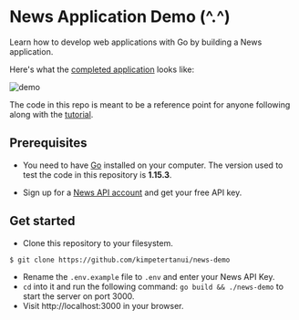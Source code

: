 # News Application Demo (^.^)

Learn how to develop web applications with Go by building a News application.

Here's what the [completed application](https://freshman-news.herokuapp.com/)
looks like:

![demo](https://ik.imagekit.io/freshman/news-demo_MrYio9GKlzSi.png)

The code in this repo is meant to be a reference point for anyone following
along with the [tutorial](https://freshman.tech/web-development-with-go/).

## Prerequisites

- You need to have [Go](https://golang.org/dl/) installed on your computer. The
version used to test the code in this repository is **1.15.3**.

- Sign up for a [News API account](https://newsapi.org/register) and get your
free API key.

## Get started

- Clone this repository to your filesystem.

```bash
$ git clone https://github.com/kimpetertanui/news-demo
```

- Rename the `.env.example` file to `.env` and enter your News API Key.
- `cd` into it and run the following command: `go build && ./news-demo` to start the server on port 3000.
- Visit http://localhost:3000 in your browser.

